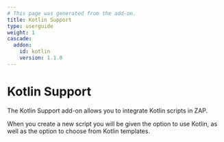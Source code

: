 ```yaml
---
# This page was generated from the add-on.
title: Kotlin Support
type: userguide
weight: 1
cascade:
  addon:
    id: kotlin
    version: 1.1.0
---
```


# Kotlin Support

The Kotlin Support add-on allows you to integrate Kotlin scripts in ZAP.  

When you create a new script you will be given the option to use Kotlin, as well as the option to choose from Kotlin templates.

